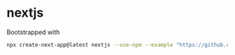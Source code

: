 # nextjs

Bootstrapped with

```sh
npx create-next-app@latest nextjs --use-npm --example "https://github.com/vercel/next-learn/tree/main/basics/learn-starter"
```
